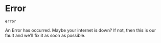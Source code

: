# Error

```
error
```

An Error has occurred. Maybe your internet is down? If not, then this is our fault
and we'll fix it as soon as possible.